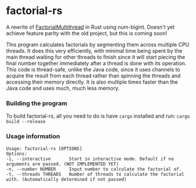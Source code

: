 # factorial-rs
A rewrite of [FactorialMultithread](https://github.com/WCBROW01/FactorialMultithread) in Rust using num-bigint. Doesn't yet achieve feature parity with the old project, but this is coming soon!

This program calculates factorials by segmenting them across multiple CPU threads. It does this very efficiently, with minimal time being spent by the main thread waiting for other threads to finish since it will start piecing the final number together immediately after a thread is done with its operation. This code is thread-safe, unlike the Java code, since it uses channels to acquire the result from each thread rather than spinning the threads and accessing their memory directly. It is also multiple times faster than the Java code and uses much, much less memory.

### Building the program
To build factorial-rs, all you need to do is have `cargo` installed and run:
`cargo build --release`

### Usage information
```
Usage: factorial-rs [OPTIONS]
Options:
-i, --interactive		Start in interactive mode. Default if no arguments are passed. (NOT IMPLEMENTED YET)
-n, --number NUMBER		Input number to calculate the factorial of.
-t, --threads THREADS	Number of threads to calculate the factorial with. (Automatically determined if not passed)
```